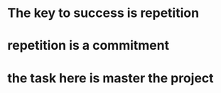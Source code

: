 # The key to success is repetition
# repetition is a commitment
# the task here is master the project